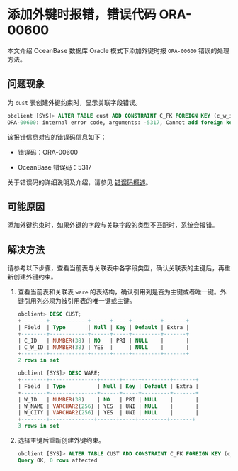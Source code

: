 # 添加外键时报错，错误代码 ORA-00600

本文介绍 OceanBase 数据库 Oracle 模式下添加外键时报 `ORA-00600` 错误的处理方法。

## 问题现象

为 `cust` 表创建外键约束时，显示关联字段错误。

```sql
obclient [SYS]> ALTER TABLE cust ADD CONSTRAINT C_FK FOREIGN KEY (c_w_id) REFERENCES ware(w_name);
ORA-00600: internal error code, arguments: -5317, Cannot add foreign key constraint
```

该报错信息对应的错误码信息如下：

* 错误码：ORA-00600

* OceanBase 错误码：5317

关于错误码的详细说明及介绍，请参见 [错误码概述](../../../7.reference/9.error-code/7.error-code-of-oracle-mode/1.use-error-information-of-oracle-mode.md)。

## 可能原因

添加外键约束时，如果外键的字段与关联字段的类型不匹配时，系统会报错。

## 解决方法

请参考以下步骤，查看当前表与关联表中各字段类型，确认关联表的主键后，再重新创建外键约束。

1. 查看当前表和关联表 `ware` 的表结构，确认引用列是否为主键或者唯一键。外键引用列必须为被引用表的唯一键或主键。

   ```sql
   obclient> DESC CUST;
   +--------+------------+------+-----+---------+-------+
   | Field  | Type       | Null | Key | Default | Extra |
   +--------+------------+------+-----+---------+-------+
   | C_ID   | NUMBER(38) | NO   | PRI | NULL    |       |
   | C_W_ID | NUMBER(38) | YES  |     | NULL    |       |
   +--------+------------+------+-----+---------+-------+
   2 rows in set

   obclient [SYS]> DESC WARE;
   +--------+---------------+------+-----+---------+-------+
   | Field  | Type          | Null | Key | Default | Extra |
   +--------+---------------+------+-----+---------+-------+
   | W_ID   | NUMBER(38)    | NO   | PRI | NULL    |       |
   | W_NAME | VARCHAR2(256) | YES  | UNI | NULL    |       |
   | W_CITY | VARCHAR2(256) | YES  | UNI | NULL    |       |
   +--------+--------------+------+-----+---------+-------+
   3 rows in set
   ```

2. 选择主键后重新创建外键约束。

   ```sql
   obclient [SYS]> ALTER TABLE CUST ADD CONSTRAINT C_FK FOREIGN KEY (c_w_id) REFERENCES WARE(w_id);
   Query OK, 0 rows affected
   ```